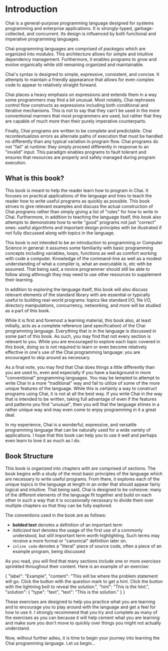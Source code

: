 # Introduction

Chai is a general-purpose programming language designed for systems programming
and enterprise applications.  It is strongly-typed, garbage-collected, and
concurrent.  Its design is influenced by both functional and imperative
programming languages. 

Chai programming languages are comprised of *packages* which are organized into
*modules*.  This architecture allows for simple and intuitive dependency
management.  Furthermore, it enables programs to grow and evolve organically
while still remaining organized and maintainable.

Chai's syntax is designed to simple, expressive, consistent, and concise.  It
attempts to maintain a friendly appearance that allows for even complex code to
appear to relatively straight forward.

Chai places a heavy emphasis on expressions and extends them in a way some
programmers may find a bit unusual.  Most notably, Chai rephrases control flow
constructs as expressions including both conditional and iterative mechanisms.
This is not to say that they can't be used in the more conventional manners that
most programmers are used, but rather that they are capable of much more than
their purely imperative counterparts.

Finally, Chai programs are written to be complete and predictable.  Chai
recontextualizes errors as alternate paths of execution that must be handled no
differently than any typical variation in program flow.  Chai programs do not
"fail" at runtime: they simply proceed differently in response to an "invalid"
input.  This paradigm enables programs to fault tolerant and ensures that
resources are properly and safely managed during program execution.

## What is this book?

This book is meant to help the reader learn how to program in Chai.  It focuses
on practical applications of the language and tries to teach the reader how to
write useful programs as quickly as possible.  This book strives to give
relevant examples and discuss the actual construction of Chai programs rather
than simply giving a list of "rules" for how to write in Chai.  Furthermore, in
addition to teaching the language itself, this book also attempts to demonstrate
how to write "good" programs not just "correct" ones: useful algorithms and
important design principles with be illustrated if not fully discussed along
with topics in the language.

This book is not intended to be an introduction to programming or Computer
Science in general: it assumes some familiarity with basic programming concepts
including variables, loops, functions as well as comfort working with code a
computer.  Knowledge of the command-line as well as a modest understanding of
what a compiler is, what an executable is, etc with be assumed.  That being
said, a novice programmer should still be able to follow along althrough they
may need to use other resources to supplement their learning.

In addition to exploring the language itself, this book will also discuss
relevant elements of the standard library with are essential or typically useful
to building real-world programs: topics like standard I/O, file I/O, directory
manipulations, concurrency, networking, and more will be studied as a part of
this book.

While it is first and foremost a learning material, this book also, at least
initially, acts as a complete reference (and specification) of the Chai
programming language.  Everything that is in the language is discussed in some
part of this book.  As such, you may find that not every section is
relevant to you.  While you are encouraged to explore each topic covered in
this book, doing so is not required to learn or even become relatively effective
in one's use of the Chai programming language: you are encouraged to skip around
as necessary.

As a final note, you may find that Chai does things a little differently than
you are used to, even and especially if you have a background in more
"conventional" programming languages.  You may be tempted to attempt to write
Chai in a more "traditional" way and fail to utilize of some of the
more unique features of the language.  While this is certainly a way to construct
programs using Chai, it is not at all the best way.  If you write Chai in
the way that is intended to be written, taking full advantage of even if the
features and patterns you find "unusual", then you will that the language shines
in a rather unique way and may even come to enjoy programming in it a great deal.

In my experience, Chai is a wonderful, expressive, and versatile programming
language that can be naturally used for a wide variety of applications.  I hope
that this book can help you to use it well and perhaps even learn to love it as
much as I do.

## Book Structure

This book is organized into chapters with are comprised of sections.  The book
begins with a study of the most basic principles of the language which are
necessary to write useful programs.  From there, it explores each of the unique
topics in the language at length in an order that should appear fairly logical
and intuitive.  That being said, Chai is designed to be cohesive: many of the
different elements of the language fit together and build on each other in such
a way that it is occasionally necessary to divide them over multiple chapters so
that they can be fully explored.

The conventions used in the book are as follows:

- **bolded text** denotes a definition of an important term
- *italicized text* denotes the usage of the first use of a commonly understood,
but still important term worth highlighting.  Such terms may receive a more
formal or "canonical" definition later on.
- `inline code` denotes a "literal" piece of source code, often a piece of an
example program, being discussed

As you read, you will find that many sections include one or more *exercises*
sprinkled throughout their content.  Here is an example of an exercise:

<guide-exercise>
{
    "label": "Example",
    "content": "This will be where the problem statement will go.  Click the
    button with the question mark to get a hint.  Click the button with the
    lightning bolt to reveal the solution.",
    "hint": "This is the hint.",
    "solution": {
        "type": "text",
        "text": "This is the solution."
    }
}
</guide-exercise>

These exercises are designed to help you practice what you are learning and to
encourage you to play around with the language and get a feel for how to use it.
I strongly recommend that you try and complete as many of the exercises as you
can because it will help cement what you are learning and make sure you don't
move to quickly over things you might not actually understand.  

Now, without further adieu, it is time to begin your journey into learning the
Chai programming language.  Let us begin...